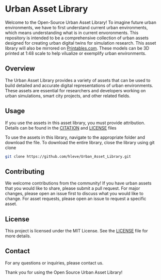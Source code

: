 # Urban Asset Library

Welcome to the Open-Source Urban Asset Library! To imagine future urban environments, we have to first understand current urban environments, which means understanding what is in current envoronments. This repository is intended to be a comprehensive collection of urban assets designed for creating urban digital twins for simulation research. This asset library will also be mirrored on [Printables.com](https://www.printables.com/@HenryLevesque/collections/1560825). These models can be 3D printed at 1:48 scale to help vilualize or exemplify urban environments.

## Overview

The Urban Asset Library provides a variety of assets that can be used to build detailed and accurate digital representations of urban environments. These assets are essential for researchers and developers working on urban simulations, smart city projects, and other related fields.

## Usage

If you use the assets in this asset library, you must provide attribution. Details can be found in the [CITATION](CITATION) and [LICENSE](LICENSE) files

To use the assets in this library, navigate to the appropriate folder and download the file. To download the entire library, close the library using git clone

```bash
git clone https://github.com/hleve/Urban_Asset_Library.git
```

## Contributing

We welcome contributions from the community! If you have urban assets that you would like to share, please submit a pull request. For major changes, please open an issue first to discuss what you would like to change. For asset requests, please open an issue to request a specific asset.

## License

This project is licensed under the MIT License. See the [LICENSE](LICENSE) file for more details.

## Contact

For any questions or inquiries, please contact us.

Thank you for using the Open Source Urban Asset Library!
